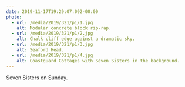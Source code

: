 ```yaml
---
date: 2019-11-17T19:29:07.092-00:00
photo:
  - url: /media/2019/321/p1/1.jpg
    alt: Modular concrete block rip-rap.
  - url: /media/2019/321/p1/2.jpg
    alt: Chalk cliff edge against a dramatic sky.
  - url: /media/2019/321/p1/3.jpg
    alt: Seaford Head.
  - url: /media/2019/321/p1/4.jpg
    alt: Coastguard Cottages with Seven Sisters in the background.
---
```


Seven Sisters on Sunday.
